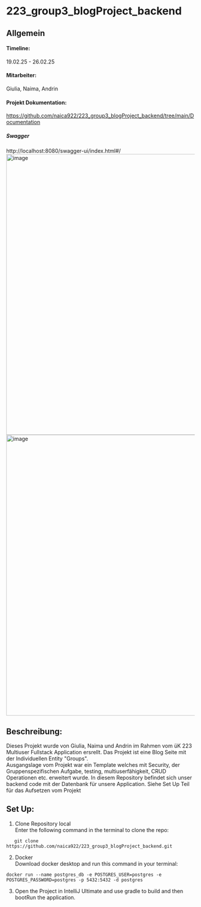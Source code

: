 # 223_group3_blogProject_backend

## Allgemein

#### Timeline:
19.02.25 - 26.02.25

#### Mitarbeiter:
Giulia, Naima, Andrin

#### Projekt Dokumentation: 
https://github.com/naica922/223_group3_blogProject_backend/tree/main/Documentation
##### Swagger
http://localhost:8080/swagger-ui/index.html#/
<img width="750" alt="image" src="https://github.com/user-attachments/assets/bd217721-601b-46d1-88b9-1e778828ffcc" />
<img width="750" alt="image" src="https://github.com/user-attachments/assets/28eabc98-22de-4f2a-91b0-759366593cc6" />



## Beschreibung:
Dieses Projekt wurde von Giulia, Naima und Andrin im Rahmen vom üK 223 Multiuser Fullstack Application ersrellt. Das Projekt ist eine Blog Seite mit der Individuellen Entity "Groups". <br>
Ausgangslage vom Projekt war ein Template welches mit Security, der Gruppenspezifischen Aufgabe, testing, multiuserfähigkeit, CRUD Operationen etc. erweitert wurde.
In diesem Repository befindet sich unser backend code mit der Datenbank für unsere Application. Siehe Set Up Teil für das Aufsetzen vom Projekt

## Set Up:
1. Clone Repository local  <br>
  Enter the following command in the terminal to clone the repo:
```
   git clone https://github.com/naica922/223_group3_blogProject_backend.git
```

2. Docker <br>
   Download docker desktop and run this command in your terminal:  <br>

```
docker run --name postgres_db -e POSTGRES_USER=postgres -e POSTGRES_PASSWORD=postgres -p 5432:5432 -d postgres
```

3. Open the Project in IntelliJ Ultimate and use gradle to build and then bootRun the application. 

